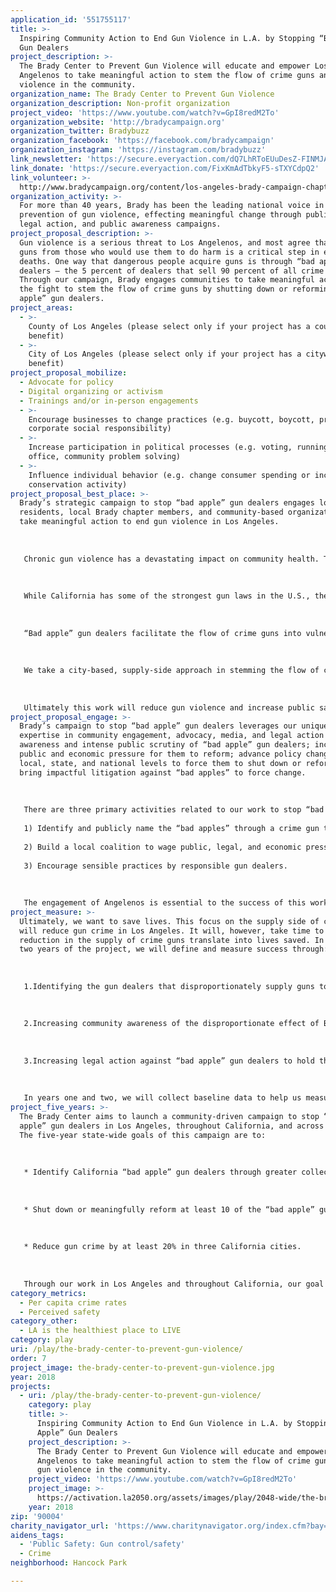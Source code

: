 ```yaml
---
application_id: '551755117'
title: >-
  Inspiring Community Action to End Gun Violence in L.A. by Stopping “Bad Apple”
  Gun Dealers
project_description: >-
  The Brady Center to Prevent Gun Violence will educate and empower Los
  Angelenos to take meaningful action to stem the flow of crime guns and end gun
  violence in the community.
organization_name: The Brady Center to Prevent Gun Violence
organization_description: Non-profit organization
project_video: 'https://www.youtube.com/watch?v=GpI8redM2To'
organization_website: 'http://bradycampaign.org'
organization_twitter: Bradybuzz
organization_facebook: 'https://facebook.com/bradycampaign'
organization_instagram: 'https://instagram.com/bradybuzz'
link_newsletter: 'https://secure.everyaction.com/dQ7LhRToEUuDesZ-FINMJA2'
link_donate: 'https://secure.everyaction.com/FixKmAdTbkyF5-sTXYCdpQ2'
link_volunteer: >-
  http://www.bradycampaign.org/content/los-angeles-brady-campaign-chapter?ms=CALAChapter
organization_activity: >-
  For more than 40 years, Brady has been the leading national voice in the
  prevention of gun violence, effecting meaningful change through public policy,
  legal action, and public awareness campaigns.
project_proposal_description: >-
  Gun violence is a serious threat to Los Angelenos, and most agree that keeping
  guns from those who would use them to do harm is a critical step in ending gun
  deaths. One way that dangerous people acquire guns is through “bad apple” gun
  dealers — the 5 percent of dealers that sell 90 percent of all crime guns.
  Through our campaign, Brady engages communities to take meaningful action in
  the fight to stem the flow of crime guns by shutting down or reforming “bad
  apple” gun dealers.
project_areas:
  - >-
    County of Los Angeles (please select only if your project has a countywide
    benefit)
  - >-
    City of Los Angeles (please select only if your project has a citywide
    benefit)
project_proposal_mobilize:
  - Advocate for policy
  - Digital organizing or activism
  - Trainings and/or in-person engagements
  - >-
    Encourage businesses to change practices (e.g. buycott, boycott, promote
    corporate social responsibility)
  - >-
    Increase participation in political processes (e.g. voting, running for
    office, community problem solving)
  - >-
    Influence individual behavior (e.g. change consumer spending or increase
    conservation activity)
project_proposal_best_place: >-
  Brady’s strategic campaign to stop “bad apple” gun dealers engages local
  residents, local Brady chapter members, and community-based organizations to
  take meaningful action to end gun violence in Los Angeles. 
   
   
   
   Chronic gun violence has a devastating impact on community health. There were 470 gun homicides in Los Angeles County over the past 12 months, according to the Los Angeles Times. Such tragedies are often the result of guns getting into the hands of people who should not have them, such as gun traffickers, convicted felons, domestic abusers, and people with a dangerous mental illness. Though these prohibited purchasers are not able to pass a Brady background check as required by law at federally licensed firearm dealers, they may obtain guns through “bad apple” gun dealers. These gun dealers knowingly ignore the law and engage in irresponsible business practices just to make a profit. The most recent Bureau of Alcohol, Tobacco and Firearms (ATF) data shows that nationally, 90 percent of crime guns are sold by only 5 percent of gun dealers. These “bad apples” supply nearly the entire U.S. criminal gun market. 
   
   
   
   While California has some of the strongest gun laws in the U.S., the safety of Californians is dramatically compromised by the impact of “bad apple” gun dealers. Most California crime guns come from “bad apple” dealers in-state. Out of the 39,034 crime guns recovered in California in 2016, for which the source was identified, 67 percent were traced to California dealers. 
   
   
   
   “Bad apple” gun dealers facilitate the flow of crime guns into vulnerable communities. These dealers knowingly or negligently skirt the law and endanger communities. For example, they may allow someone to “straw purchase” a gun on behalf of another person, typically someone who cannot pass a Brady background check. Or they may sell dozens or hundreds of the same type of gun to the same person in a short time. These purchasers are often trafficking guns to criminals. “Bad apple” gun dealers may also sell guns “off the books” that they then claim were lost or stolen. These purchasers are often people who could not pass a Brady background check or do not want a record of the sale. 
   
   
   
   We take a city-based, supply-side approach in stemming the flow of crime guns into vulnerable Los Angeles communities by reforming or shutting down the “bad apple” gun dealers who knowingly or negligently sell guns to prohibited purchasers. Brady convenes and coordinates a wide array of partners including law enforcement, the legal community, researchers, the media, and community-based organizations to: 1) identify and name “bad apple” gun dealers, 2) wage public, legal, and economic pressure to shut down or reform “bad apple” gun dealers, and 3) encourage sensible practices by responsible gun dealers.
   
   
   
   Ultimately this work will reduce gun violence and increase public safety by reducing access to guns by those who would use them in crime.
project_proposal_engage: >-
  Brady’s campaign to stop “bad apple” gun dealers leverages our unique
  expertise in community engagement, advocacy, media, and legal action to create
  awareness and intense public scrutiny of “bad apple” gun dealers; increase
  public and economic pressure for them to reform; advance policy changes at the
  local, state, and national levels to force them to shut down or reform; and
  bring impactful litigation against “bad apples” to force change.
   
   
   
   There are three primary activities related to our work to stop “bad apple” gun dealers: 
   
   1) Identify and publicly name the “bad apples” through a crime gun trace report or by collaborating with local stakeholders — including law enforcement, crime labs, and community members; 
   
   2) Build a local coalition to wage public, legal, and economic pressure to shut down or reform “bad apple” gun dealers; and
   
   3) Encourage sensible practices by responsible gun dealers.
   
   
   
   The engagement of Angelenos is essential to the success of this work. With a local community organizer with deep ties to the Los Angeles community, we will recruit and empower a cadre of local community activists to wage public pressure against “bad apple” gun dealers in their communities through protests, boycotts, and public education and awareness raising events. We are particularly enthusiastic about engaging local youth activists in this work, and we will prioritize community outreach in neighborhoods most heavily impacted by gun violence, including neighborhoods in South L.A.
project_measure: >-
  Ultimately, we want to save lives. This focus on the supply side of crime guns
  will reduce gun crime in Los Angeles. It will, however, take time to see the
  reduction in the supply of crime guns translate into lives saved. In the first
  two years of the project, we will define and measure success through: 
   
   
   
   1.Identifying the gun dealers that disproportionately supply guns to criminals. 
   
   
   
   2.Increasing community awareness of the disproportionate effect of BAGDs. The number of community meetings, church programs, youth awareness events, and programs at local community colleges/universities will be measured, as will number of participants. 
   
   
   
   3.Increasing legal action against “bad apple” gun dealers to hold them accountable and force change. This includes convening discussions with local prosecutors about criminal prosecutions of illegal gun purchases as well as bringing civil lawsuits. 
   
   
   
   In years one and two, we will collect baseline data to help us measure these outcomes. In years three through five, we will engage an external researcher to conduct a comprehensive evaluation of the activities and outcomes of the city-focused intervention and assess the effectiveness the program.
project_five_years: >-
  The Brady Center aims to launch a community-driven campaign to stop “bad
  apple” gun dealers in Los Angeles, throughout California, and across the U.S.
  The five-year state-wide goals of this campaign are to:
   
   
   
   * Identify California “bad apple” gun dealers through greater collection, publication and sharing of crime trace data and other key investigative information; 
   
   
   
   * Shut down or meaningfully reform at least 10 of the “bad apple” gun dealers affecting California; and 
   
   
   
   * Reduce gun crime by at least 20% in three California cities.
   
   
   
   Through our work in Los Angeles and throughout California, our goal is to build a model for city-based implementation that is scalable to other cities disproportionally affected by gun violence. In five years, it is our aim that Los Angeles and the Bay Area will have measurably reduced gun violence and can serve as models for other cities. Ultimately, we aim to stem the flow of crime guns into vulnerable communities across the U.S. to reduce gun violence and save lives.
category_metrics:
  - Per capita crime rates
  - Perceived safety
category_other:
  - LA is the healthiest place to LIVE
category: play
uri: /play/the-brady-center-to-prevent-gun-violence/
order: 7
project_image: the-brady-center-to-prevent-gun-violence.jpg
year: 2018
projects:
  - uri: /play/the-brady-center-to-prevent-gun-violence/
    category: play
    title: >-
      Inspiring Community Action to End Gun Violence in L.A. by Stopping “Bad
      Apple” Gun Dealers
    project_description: >-
      The Brady Center to Prevent Gun Violence will educate and empower Los
      Angelenos to take meaningful action to stem the flow of crime guns and end
      gun violence in the community.
    project_video: 'https://www.youtube.com/watch?v=GpI8redM2To'
    project_image: >-
      https://activation.la2050.org/assets/images/play/2048-wide/the-brady-center-to-prevent-gun-violence.jpg
    year: 2018
zip: '90004'
charity_navigator_url: 'https://www.charitynavigator.org/index.cfm?bay=search.profile&ein=521285097'
aidens_tags:
  - 'Public Safety: Gun control/safety'
  - Crime
neighborhood: Hancock Park

---
```

